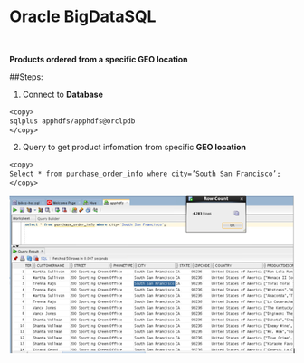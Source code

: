 
# Oracle BigDataSQL
<br>

**Products ordered from a specific GEO location**


##Steps:

1. Connect to **Database**

````
<copy>
sqlplus apphdfs/apphdfs@orclpdb
</copy>
````

2. Query to get product infomation from specific **GEO location** 
````
<copy>
Select * from purchase_order_info where city=’South San Francisco’;
</copy>
````

![](./Images/IMG13.PNG)
